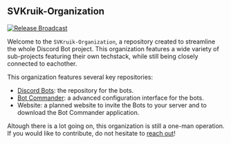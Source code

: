 ## SVKruik-Organization

[![Release Broadcast](https://github.com/SVKruik-Organization/Discord-Bots/actions/workflows/broadcast.yml/badge.svg)](https://github.com/SVKruik-Organization/Discord-Bots/actions/workflows/broadcast.yml)

Welcome to the `SVKruik-Organization`, a repository created to streamline the whole Discord Bot project. This organization features a wide variety of sub-projects featuring their own techstack, while still being closely connected to eachother.

This organization features several key repositories:
- [Discord Bots](https://github.com/SVKruik-Organization/Discord-Bots): the repository for the bots.
- [Bot Commander](https://github.com/SVKruik-Organization/Bot-Commander): a advanced configuration interface for the bots.
- Website: a planned website to invite the Bots to your server and to download the Bot Commander application.

Altough there is a lot going on, this organization is still a one-man operation. If you would like to contribute, do not hesitate to [reach out](mailto:sv.kruik@gmail.com?subject=SVKruik%20Organization%20Contributing&body=Please%20specify%20in%20what%20part%20of%20the%20infrastructure%20you%20would%20like%20to%20contribute.%0A%0AOr%20just%20ask%20for%20my%20other%20modes%20of%20communication%2C%20and%20we%20can%20link!)!
